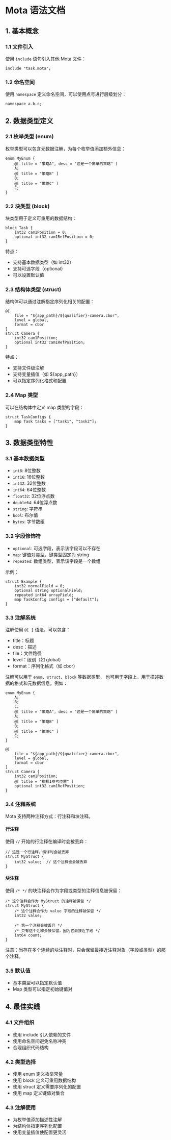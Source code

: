 # Mota 语法文档

## 1. 基本概念

### 1.1 文件引入

使用 `include` 语句引入其他 Mota 文件：

```mota
include "task.mota";
```

### 1.2 命名空间

使用 `namespace` 定义命名空间，可以使用点号进行层级划分：

```mota
namespace a.b.c;
```

## 2. 数据类型定义

### 2.1 枚举类型 (enum)

枚举类型可以包含元数据注解，为每个枚举值添加额外信息：

```mota
enum MyEnum {
    @[ title = "策略A", desc = "这是一个简单的策略" ]
    A;
    @[ title = "策略B" ]
    B;
    @[ title = "策略C" ]
    C;
}
```

### 2.2 块类型 (block)

块类型用于定义可重用的数据结构：

```mota
block Task {
    int32 cam1Position = 0;
    optional int32 cam1RefPosition = 0;
}
```

特点：
- 支持基本数据类型（如 int32）
- 支持可选字段（optional）
- 可以设置默认值

### 2.3 结构体类型 (struct)

结构体可以通过注解指定序列化相关的配置：

```mota
@[ 
    file = "${app_path}/${qualifier}-camera.cbor",
    level = global,
    format = cbor 
]
struct Camera {
    int32 cam1Position;
    optional int32 cam1RefPosition;
}
```

特点：
- 支持文件级注解
- 支持变量插值（如 ${app_path}）
- 可以指定序列化格式和配置

### 2.4 Map 类型

可以在结构体中定义 map 类型的字段：

```mota
struct TaskConfigs {
    map Task tasks = ["task1", "task2"];
}
```

## 3. 数据类型特性

### 3.1 基本数据类型
- `int8`: 8位整数
- `int16`: 16位整数
- `int32`: 32位整数
- `int64`: 64位整数
- `float32`: 32位浮点数
- `double64`: 64位浮点数
- `string`: 字符串
- `bool`: 布尔值
- `bytes`: 字节数组

### 3.2 字段修饰符
- `optional`: 可选字段，表示该字段可以不存在
- `map`: 键值对类型，键类型固定为 string
- `repeated`: 数组类型，表示该字段是一个数组

示例：
```mota
struct Example {
    int32 normalField = 0;
    optional string optionalField;
    repeated int64 arrayField;
    map TaskConfig configs = ["default"];
}
```

### 3.3 注解系统
注解使用 `@[ ]` 语法，可以包含：
- title：标题
- desc：描述
- file：文件路径
- level：级别（如 global）
- format：序列化格式（如 cbor）

注解可以用于 `enum`、`struct`、`block` 等数据类型， 也可用于字段上，用于描述数据的格式和元数据信息。例如：

```mota
enum MyEnum {
    A;
    B;
    C;
    @[ title = "策略A", desc = "这是一个简单的策略" ]
    A;
    @[ title = "策略B" ]
    B;
    @[ title = "策略C" ]
    C;
}

@[ 
    file = "${app_path}/${qualifier}-camera.cbor",
    level = global,
    format = cbor 
]
struct Camera {
    int32 cam1Position;
    @[ title = "相机1参考位置" ]
    optional int32 cam1RefPosition;
}
```

### 3.4 注释系统
Mota 支持两种注释方式：行注释和块注释。

#### 行注释
使用 `//` 开始的行注释在编译时会被丢弃：
```mota
// 这是一个行注释，编译时会被丢弃
struct MyStruct {
    int32 value;  // 这个注释也会被丢弃
}
```

#### 块注释
使用 `/* */` 的块注释会作为字段或类型的注释信息被保留：
```mota
/* 这个注释会作为 MyStruct 的注释被保留 */
struct MyStruct {
    /* 这个注释会作为 value 字段的注释被保留 */
    int32 value;
    
    /* 第一个注释会被丢弃 */
    /* 只有这个注释会被保留，因为它最接近字段 */
    int64 count;
}
```

注意：当存在多个连续的块注释时，只会保留最接近注释对象（字段或类型）的那个注释。

### 3.5 默认值
- 基本类型可以指定默认值
- Map 类型可以指定初始键值对

## 4. 最佳实践

### 4.1 文件组织
- 使用 include 引入依赖的文件
- 使用命名空间避免名称冲突
- 合理组织代码结构

### 4.2 类型选择
- 使用 enum 定义枚举常量
- 使用 block 定义可重用数据结构
- 使用 struct 定义需要序列化的配置
- 使用 map 定义键值对集合

### 4.3 注解使用
- 为枚举值添加描述性注解
- 为结构体指定序列化配置
- 使用变量插值使配置更灵活
